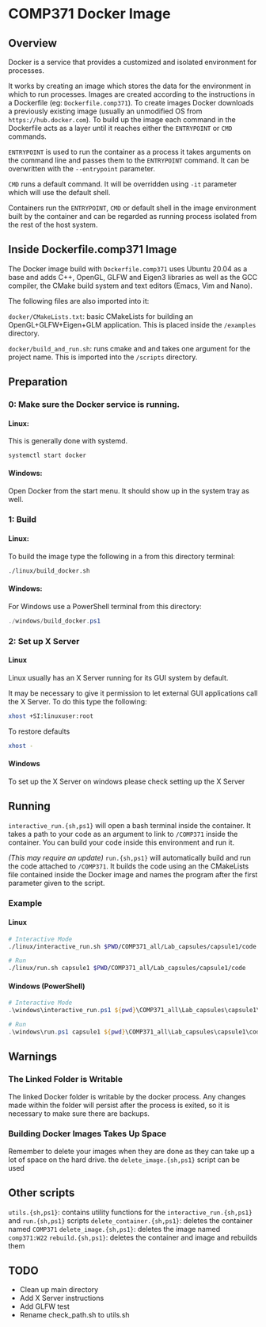 # COMP371 Docker Image

## Overview

Docker is a service that provides a customized and isolated environment for processes.

It works by creating an image which stores the data for the environment in
which to run processes. Images are created according to the instructions in a
Dockerfile (eg: `Dockerfile.comp371`). To create images Docker downloads a
previously existing image (usually an unmodified OS from
`https://hub.docker.com`). To build up the image each command in the Dockerfile
acts as a layer until it reaches either the `ENTRYPOINT` or `CMD` commands.

`ENTRYPOINT` is used to run the container as a process it takes arguments on
the command line and passes them to the `ENTRYPOINT` command. It can be
overwritten with the `--entrypoint` parameter.

`CMD` runs a default command. It will be overridden using `-it` parameter which
will use the default shell.

Containers run the `ENTRYPOINT`, `CMD` or default shell in the image
environment built by the container and can be regarded as running process
isolated from the rest of the host system.

## Inside Dockerfile.comp371 Image

The Docker image build with `Dockerfile.comp371` uses Ubuntu 20.04 as a base
and adds C++, OpenGL, GLFW and Eigen3 libraries as well as the GCC compiler,
the CMake build system and text editors (Emacs, Vim and Nano).

The following files are also imported into it:

`docker/CMakeLists.txt`: basic CMakeLists for building an OpenGL+GLFW+Eigen+GLM application. This is
placed inside the `/examples` directory.

`docker/build_and_run.sh`: runs cmake and and takes one argument for the
project name. This is imported into the `/scripts` directory.

## Preparation

### 0: Make sure the Docker service is running.

#### Linux:

This is generally done with systemd.

```
systemctl start docker
```

#### Windows:

Open Docker from the start menu. It should show up in the system tray as well.

### 1: Build

#### Linux:

To build the image type the following in a from this directory terminal:

```bash
./linux/build_docker.sh
```

#### Windows:

For Windows use a PowerShell terminal from this directory:

```powershell
./windows/build_docker.ps1
```

### 2: Set up X Server

#### Linux

Linux usually has an X Server running for its GUI system by default.

It may be necessary to give it permission to let external GUI applications call the X Server. To do this type the following:

```bash
xhost +SI:linuxuser:root
```

To restore defaults

```bash
xhost -
```

#### Windows

To set up the X Server on windows please check setting up the X Server

## Running

`interactive_run.{sh,ps1}` will open a bash terminal inside the container. It
takes a path to your code as an argument to link to `/COMP371` inside the
container. You can build your code inside this environment and run it.


*(This may require an update)*
`run.{sh,ps1}` will automatically build and run the code attached to
`/COMP371`. It builds the code using an the CMakeLists file contained inside
the Docker image and names the program after the first parameter given to the
script.

### Example

#### Linux

```bash
# Interactive Mode
./linux/interactive_run.sh $PWD/COMP371_all/Lab_capsules/capsule1/code

# Run
./linux/run.sh capsule1 $PWD/COMP371_all/Lab_capsules/capsule1/code

```

#### Windows (PowerShell)

```powershell
# Interactive Mode
.\windows\interactive_run.ps1 ${pwd}\COMP371_all\Lab_capsules\capsule1\code

# Run
.\windows\run.ps1 capsule1 ${pwd}\COMP371_all\Lab_capsules\capsule1\code

```

## Warnings

### The Linked Folder is Writable

The linked Docker folder is writable by the docker process. Any changes made
within the folder will persist after the process is exited, so it is necessary
to make sure there are backups.

### Building Docker Images Takes Up Space

Remember to delete your images when they are done as they can take up a lot of
space on the hard drive. the `delete_image.{sh,ps1}` script can be used

## Other scripts

`utils.{sh,ps1}`: contains utility functions for the `interactive_run.{sh,ps1}` and `run.{sh,ps1}` scripts
`delete_container.{sh,ps1}`: deletes the container named `COMP371`
`delete_image.{sh,ps1}`: deletes the image named `comp371:W22`
`rebuild.{sh,ps1}`: deletes the container and image and rebuilds them

## TODO

* Clean up main directory
* Add X Server instructions
* Add GLFW test
* Rename check_path.sh to utils.sh
